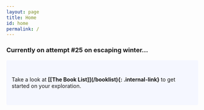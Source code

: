 ```yaml
---
layout: page
title: Home
id: home
permalink: /
---
```


### Currently on attempt #25 on escaping winter...

<p style="padding: 3em 1em; background: #f5f7ff; border-radius: 4px;">
  Take a look at <span style="font-weight: bold"> [[The Book List]](/booklist){: .internal-link} </span> to get started on your exploration.
</p>


<style>
  .wrapper {
    max-width: 46em;
  }
</style>
